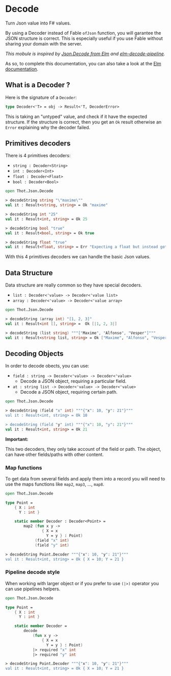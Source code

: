 # Decode

Turn Json value into F# values.

By using a Decoder instead of Fable `ofJson` function, you will garantee the JSON structure is correct.
This is especially useful if you use Fable without sharing your domain with the server.

*This mobule is inspired by [Json.Decode from Elm](http://package.elm-lang.org/packages/elm-lang/core/latest/Json-Decode)
and [elm-decode-pipeline](http://package.elm-lang.org/packages/NoRedInk/elm-decode-pipeline/latest).*

As so, to complete this documentation, you can also take a look at the [Elm documentation](https://guide.elm-lang.org/interop/json.html).

## What is a Decoder ?

Here is the signature of a `Decoder`:

```fsharp
type Decoder<'T> = obj -> Result<'T, DecoderError>
```

This is taking an "untyped" value, and check if it have the expected structure. If the structure is correct,
then you get an `Ok` result otherwise an `Error` explaining why the decoder failed.

## Primitives decoders

There is 4 primitives decoders:

- `string : Decoder<String>`
- `int : Decoder<Int>`
- `float : Decoder<Float>`
- `bool : Decoder<Bool>`

```fsharp
open Thot.Json.Decode

> decodeString string "\"maxime\""
val it : Result<string, string> = Ok "maxime"

> decodeString int "25"
val it : Result<int, string> = Ok 25

> decodeString bool "true"
val it : Result<bool, string> = Ok true

> decodeString float "true"
val it : Result<float, string> = Err "Expecting a float but instead got: true"
```

With this 4 primitives decoders we can handle the basic Json values.

## Data Structure

Data structure are really common so they have special decoders.

- `list : Decoder<'value> -> Decoder<'value list>`
- `array : Decoder<'value> -> Decoder<'value array>`

```fsharp
open Thot.Json.Decode

> decodeString (array int) "[1, 2, 3]"
val it : Result<int [], string> =  Ok [|1, 2, 3|]

> decodeString (list string) """["Maxime", "Alfonso", "Vesper"]"""
val it : Result<string list, string> = Ok ["Maxime", "Alfonso", "Vesper"]
```

## Decoding Objects

In order to decode obects, you can use:

- `field : string -> Decoder<'value> -> Decoder<'value>`
    - Decode a JSON object, requiring a particular field.
- `at : string list -> Decoder<'value> -> Decoder<'value>`
    - Decode a JSON object, requiring certain path.

```fsharp
open Thot.Json.Decode

> decodeString (field "x" int) """{"x": 10, "y": 21"}"""
val it : Result<int, string> = Ok 10

> decodeString (field "y" int) """{"x": 10, "y": 21"}"""
val it : Result<int, string> = Ok 21
```

**Important:**

This two decoders, they only take account of the field or path.
The object, can have other fields/paths with other content.

### Map functions

To get data from several fields and apply them into a record you will need to use the maps functions
like `map2`, `map3`, ..., `map8`.

```fsharp
open Thot.Json.Decode

type Point =
    { X : int
      Y : int }

    static member Decoder : Decoder<Point> =
        map2 (fun x y ->
                { X = x
                  Y = y } : Point)
             (field "x" int)
             (field "y" int)

> decodeString Point.Decoder """{"x": 10, "y": 21"}"""
val it : Result<int, string> = Ok { X = 10; Y = 21 }
```

### Pipeline decode style

When working with larger object or if you prefer to use `(|>)` operator you can use pipelines helpers.

```fsharp
open Thot.Json.Decode

type Point =
    { X : int
      Y : int }

    static member Decoder =
        decode
            (fun x y ->
                { X = x
                  Y = y } : Point)
            |> required "x" int
            |> required "y" int

> decodeString Point.Decoder """{"x": 10, "y": 21"}"""
val it : Result<int, string> = Ok { X = 10; Y = 21 }
```
